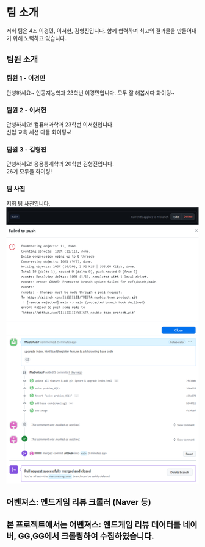 # 팀 소개

저희 팀은  4조 이경민, 이서현, 김형진입니다. 
함께 협력하며 최고의 결과물을 만들어내기 위해 노력하고 있습니다.

## 팀원 소개

### 팀원 1 - 이경민
안녕하세요~ 인공지능학과 23학번 이경민입니다.
모두 잘 해봅시다 화이팅~

### 팀원 2 - 이서현 
안녕하세요! 컴퓨터과학과 23학번 이서현입니다.  
신입 교육 세션 다들 화이팅~!

### 팀원 3 - 김형진
안녕하세요! 응용통계학과 20학번 김형진입니다.  
26기 모두들 화이팅!

### 팀 사진
저희 팀 사진입니다.
![branch_protection](github/branch_protection.png)
![push_rejected](github/push_rejected.png)
![merged_{MaDoKaLiF}](github/merged_{MaDoKaLiF}.png)

## 어벤져스: 엔드게임 리뷰 크롤러 (Naver 등)
본 프로젝트에서는 **어벤져스: 엔드게임** 리뷰 데이터를 네이버, GG,GG에서 크롤링하여 수집하였습니다.  
---

<!-- 
### 프로젝트 개요

- **수집 대상**: 네이버, GG,GG
- **네이버 링크**: [네이버 검색](https://search.naver.com/search.naver?where=nexearch&sm=tab_etc&mra=bkEw&pkid=68&os=2464226&qvt=0&query=%EC%96%B4%EB%B2%A4%EC%A0%B8%EC%8A%A4%3A%20%EC%97%94%EB%93%9C%EA%B2%8C%EC%9E%84%20%ED%8F%89%EC%A0%90)
- **크롤링 규모**: 네이버 총 N건, GG 총 M건, GG 총 M건의 리뷰

---

### 데이터 구조
#### 네이버
크롤링을 통해 네이버에서 수집된 데이터는 아래 3개의 컬럼으로 구성되어 있습니다.

| Column | 예시                                     | 설명                                       |
|:------:|:---------------------------------------:|:------------------------------------------:|
| `date`   | `2020.01.01. 14:32`                    | 리뷰 작성일자 및 시간                      |
| `rating` | `"별점(10점 만점 중) 8점"`              | 10점 만점 기준으로 표시된 평점             |
| `review` | `영화가 정말 재밌었습니다! 다시 보고 싶네요.` | 실제 사용자 리뷰 내용                      |

---

### 크롤링 코드 실행 방법

#### 모든 사이트 크롤링

아래 명령어를 통해 **모든 사이트**에 대해 리뷰 데이터를 일괄 수집 및 저장할 수 있습니다.

```bash
python main.py -o {output directory} --all
```
#### 네이버
```bash
python main.py -o C:\Users\PC\onedrive(yonsei)\문서\GitHub\YBIGTA_newbie_team_project\database -c naver
``` -->